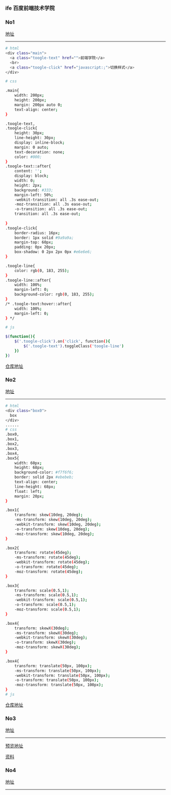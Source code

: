 ### ife 百度前端技术学院

### No1

[地址](http://ife.baidu.com/course/all)

---

``` bash
# html
<div class="main">
  <a class="toogle-text" href="">前端学院</a>
  <br>
  <a class="toogle-click" href="javascript:;">切换样式</a>
</div>

# css

.main{
    width: 200px;
    height: 200px;
    margin: 200px auto 0;
    text-align: center;
}

.toogle-text,
.toogle-click{
    height: 30px;
    line-height: 30px;
    display: inline-block;
    margin: 0 auto;
    text-decoration: none;
    color: #000;    
}
.toogle-text::after{
    content: '';
    display: block;
    width: 0;
    height: 2px;
    background: #333;
    margin-left: 50%;
    -webkit-transition: all .3s ease-out;
    -moz-transition: all .3s ease-out;
    -o-transition: all .3s ease-out;
    transition: all .3s ease-out;
    
}
.toogle-click{
    border-radius: 16px;
    border: 1px solid #9a9a9a;
    margin-top: 60px;
    padding: 0px 20px;
    box-shadow: 0 2px 2px 0px #e6e6e6;
}

.toogle-line{
    color: rgb(0, 183, 255);
}
.toogle-line::after{
    width: 100%;
    margin-left: 0;
    background-color: rgb(0, 183, 255);
}
/* .toogle-text:hover::after{
    width: 100%;
    margin-left: 0;
} */

# js

$(function(){
    $('.toogle-click').on('click', function(){
        $('.toogle-text').toggleClass('toogle-line')
    })
})
```

[仓库地址](https://github.com/xiaotiandada/ife)

### No2

[地址](http://ife.baidu.com/course/all)

---

``` bash
# html
<div class="box0">
  box
</div>
......
# css
.box0,
.box1,
.box2,
.box3,
.box4,
.box5{
    width: 60px;
    height: 68px;
    background-color: #f7f6f6;
    border: solid 2px #ebebeb;
    text-align: center;
    line-height: 68px;
    float: left;
    margin: 20px;
}

.box1{
    transform: skew(10deg, 20deg);
    -ms-transform: skew(10deg, 20deg);
    -webkit-transform: skew(10deg, 20deg);
    -o-transform: skew(10deg, 20deg);
    -moz-transform: skew(10deg, 20deg);
}

.box2{
    transform: rotate(45deg);
    -ms-transform: rotate(45deg);
    -webkit-transform: rotate(45deg);
    -o-transform: rotate(45deg);
    -moz-transform: rotate(45deg);
}

.box3{
    transform: scale(0.5,1);
    -ms-transform: scale(0.5,1);
    -webkit-transform: scale(0.5,1);
    -o-transform: scale(0.5,1);
    -moz-transform: scale(0.5,1);
}

.box4{
    transform: skewX(30deg);
    -ms-transform: skewX(30deg);
    -webkit-transform: skewX(30deg);
    -o-transform: skewX(30deg);
    -moz-transform: skewX(30deg);
}

.box4{
    transform: translate(50px, 100px);
    -ms-transform: translate(50px, 100px);
    -webkit-transform: translate(50px, 100px);
    -o-transform: translate(50px, 100px);
    -moz-transform: translate(50px, 100px);
}
# js
```

[仓库地址](https://github.com/xiaotiandada/ife)


### No3

[地址](http://ife.baidu.com/course/all)

---
[预览地址](https://xiaotiandada.github.io/ife/%E8%AE%BE%E8%AE%A1%E5%B8%88%E5%AD%A6%E9%99%A2/No.3/index.html)

[资料](http://ife.baidu.com/note/detail/id/418#)


### No4

[地址](http://ife.baidu.com/course/all)

---